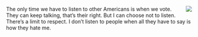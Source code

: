 <img src="http://scripting.com/images/2020/11/06/selfie.png" border="0" align="right">The only time we have to listen to other Americans is when we vote. They can keep talking, that’s their right. But I can choose not to listen. There’s a limit to respect. I don’t listen to people when all they have to say is how they hate me.
